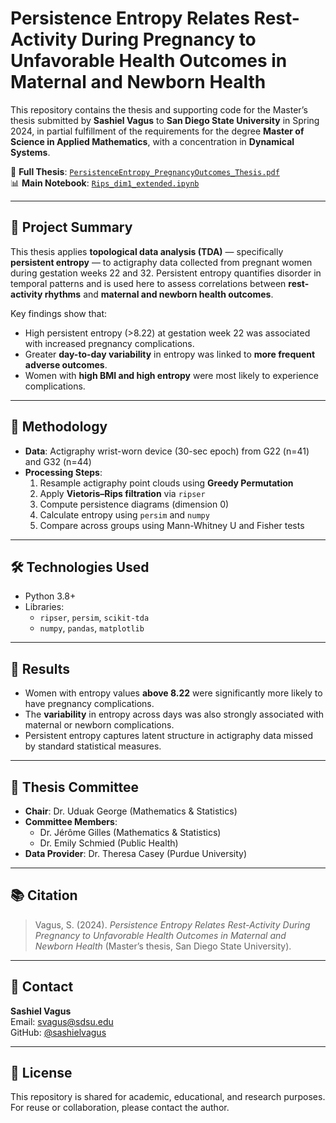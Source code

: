 # Persistence Entropy Relates Rest-Activity During Pregnancy to Unfavorable Health Outcomes in Maternal and Newborn Health

This repository contains the thesis and supporting code for the Master’s thesis submitted by **Sashiel Vagus** to **San Diego State University** in Spring 2024, in partial fulfillment of the requirements for the degree **Master of Science in Applied Mathematics**, with a concentration in **Dynamical Systems**.

📄 **Full Thesis**: [`PersistenceEntropy_PregnancyOutcomes_Thesis.pdf`](./PersistenceEntropy_PregnancyOutcomes_Thesis.pdf)  
📊 **Main Notebook**: [`Rips_dim1_extended.ipynb`](./Rips_dim1_extended.ipynb)

---

## 🧠 Project Summary

This thesis applies **topological data analysis (TDA)** — specifically **persistent entropy** — to actigraphy data collected from pregnant women during gestation weeks 22 and 32. Persistent entropy quantifies disorder in temporal patterns and is used here to assess correlations between **rest-activity rhythms** and **maternal and newborn health outcomes**.

Key findings show that:
- High persistent entropy (>8.22) at gestation week 22 was associated with increased pregnancy complications.
- Greater **day-to-day variability** in entropy was linked to **more frequent adverse outcomes**.
- Women with **high BMI and high entropy** were most likely to experience complications.


---

## 🔬 Methodology

- **Data**: Actigraphy wrist-worn device (30-sec epoch) from G22 (n=41) and G32 (n=44)
- **Processing Steps**:
  1. Resample actigraphy point clouds using **Greedy Permutation**
  2. Apply **Vietoris–Rips filtration** via `ripser`
  3. Compute persistence diagrams (dimension 0)
  4. Calculate entropy using `persim` and `numpy`
  5. Compare across groups using Mann-Whitney U and Fisher tests

---

## 🛠 Technologies Used

- Python 3.8+
- Libraries:
  - `ripser`, `persim`, `scikit-tda`
  - `numpy`, `pandas`, `matplotlib`

---

## 🧪 Results

- Women with entropy values **above 8.22** were significantly more likely to have pregnancy complications.
- The **variability** in entropy across days was also strongly associated with maternal or newborn complications.
- Persistent entropy captures latent structure in actigraphy data missed by standard statistical measures.

---

## 👥 Thesis Committee

- **Chair**: Dr. Uduak George (Mathematics & Statistics)  
- **Committee Members**:
  - Dr. Jérôme Gilles (Mathematics & Statistics)  
  - Dr. Emily Schmied (Public Health)  
- **Data Provider**: Dr. Theresa Casey (Purdue University)

---

## 📚 Citation

> Vagus, S. (2024). *Persistence Entropy Relates Rest-Activity During Pregnancy to Unfavorable Health Outcomes in Maternal and Newborn Health* (Master’s thesis, San Diego State University).

---

## 📩 Contact

**Sashiel Vagus**  
Email: svagus@sdsu.edu  
GitHub: [@sashielvagus](https://github.com/sashielvagus)

---

## 🪪 License

This repository is shared for academic, educational, and research purposes. For reuse or collaboration, please contact the author.

